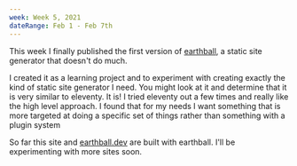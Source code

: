 ```yaml
---
week: Week 5, 2021
dateRange: Feb 1 - Feb 7th
---
```


This week I finally published the first version of [earthball](https://github.com/funguscomputer/earthball), a static site generator that doesn't do much.

I created it as a learning project and to experiment with creating exactly the kind of static site generator I need. You might look at it and determine that it is very similar to eleventy. It is! I tried eleventy out a few times and really like the high level approach. I found that for my needs I want something that is more targeted at doing a specific set of things rather than something with a plugin system

So far this site and [earthball.dev](https://earthball.dev) are built with earthball. I'll be experimenting with more sites soon.
